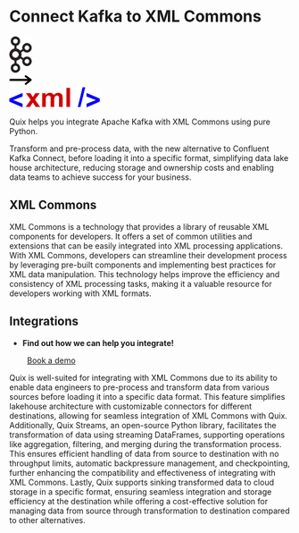 # Connect Kafka to XML Commons

<div class="connect-images cards blog-grid-card" markdown>
<div>
<img src="../images/kafka_logo.png" width="40px" />
</div>
<div>
<img src="../images/arrow.svg" width="40px" />
</div>
<div>
<img src="./images/xml-commons_1.jpg" />
</div>
</div>

Quix helps you integrate Apache Kafka with XML Commons using pure Python.

Transform and pre-process data, with the new alternative to Confluent Kafka Connect, before loading it into a specific format, simplifying data lake house architecture, reducing storage and ownership costs and enabling data teams to achieve success for your business.

## XML Commons

XML Commons is a technology that provides a library of reusable XML components for developers. It offers a set of common utilities and extensions that can be easily integrated into XML processing applications. With XML Commons, developers can streamline their development process by leveraging pre-built components and implementing best practices for XML data manipulation. This technology helps improve the efficiency and consistency of XML processing tasks, making it a valuable resource for developers working with XML formats.

## Integrations

<div class="grid cards" markdown>

- __Find out how we can help you integrate!__

    <a class="md-button md-button--primary" href="https://quix.io/book-a-demo" target="_blank" style="margin:.5rem;">Book a demo</a>

</div>


Quix is well-suited for integrating with XML Commons due to its ability to enable data engineers to pre-process and transform data from various sources before loading it into a specific data format. This feature simplifies lakehouse architecture with customizable connectors for different destinations, allowing for seamless integration of XML Commons with Quix. Additionally, Quix Streams, an open-source Python library, facilitates the transformation of data using streaming DataFrames, supporting operations like aggregation, filtering, and merging during the transformation process. This ensures efficient handling of data from source to destination with no throughput limits, automatic backpressure management, and checkpointing, further enhancing the compatibility and effectiveness of integrating with XML Commons. Lastly, Quix supports sinking transformed data to cloud storage in a specific format, ensuring seamless integration and storage efficiency at the destination while offering a cost-effective solution for managing data from source through transformation to destination compared to other alternatives.

